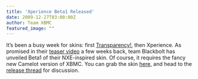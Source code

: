 ```yaml
---
title: 'Xperience Beta1 Released'
date: 2009-12-27T03:00:00Z
author: Team XBMC
featured_image: ""
---
```

It’s been a busy week for skins: first [Transparency!](/article/transparency-v211-released), then Xperience. As promised in their [teaser video](/article/xperience-teaser) a few weeks back, team Blackbolt has unveiled Beta1 of their NXE-inspired skin. Of course, it requires the fancy new Camelot version of XBMC. You can grab the skin [here](http://rapidshare.com/files/326770461/Xperience_Beta_One.zip), and head to the [release thread](https://forum.kodi.tv/showthread.php?tid=65106) for discussion.

 